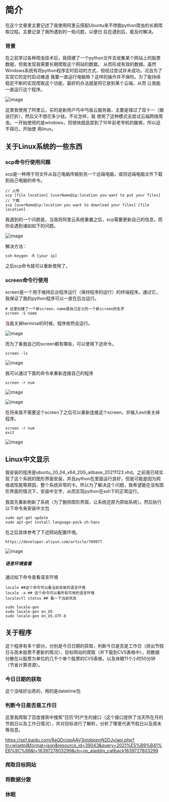# 简介

在这个文章里主要记述了我使用阿里云搭配Ubuntu来不停跑python爬虫的长期爬取过程。主要记录了我所遇到的一些问题，以便日
后在遇到后，能及时解决。

### 背景

在之前学过各种爬虫技术后，我搭建了一个python文件去收集某个网站上的股票数据，但我发现我需要长期爬取这个网站的数据，
从而形成有效的数据。虽然Windows系统有将python程序定时启动的方式，但经过尝试并未成功。况且为了实现它的定时启动难道
我要一直运行电脑嘛？这样的操作并不保险。为了能持续稳定不断的实现爬取这个功能，最好的办法就是将它放到某个云端，从而
让我能一直运行这个程序。

![image](https://user-images.githubusercontent.com/77183284/146279197-7e28575b-8873-4619-8ded-269acb5d3673.png)

这里我使用了阿里云，买的是新用户丐中丐版云服务器，主要是错过了双十一（据说打折），然后又不想花多少钱。不论怎样，我
使用了这种模式去尝试云端网络爬虫。一开始使用的是windows，但很快就品尝到了10年前老爷机的酸爽，所以迫不得已，开始使
用linux。

## 关于Linux系统的一些东西

### scp命令行使用问题

scp是一种用于将文件从自己电脑传输到另一个远端电脑，或将远端电脑文件下载到自己电脑的命令。

```
// 上传
scp [file location] [userName@ip:location you want to put your files]
// 下载
scp [userName@ip:location you want to download your files] [file location]
```

我遇到的一个问题是，当我将阿里云系统重置之后，scp需要更新自己的信息。而你会遇到诸如如下的问题。

![image](https://user-images.githubusercontent.com/77183284/146279756-27bdbf1a-3caa-4575-bc79-14d6a3677e1b.png)

解决方法：

```
ssh-keygen -R [your ip]
```

之后scp命令就可以重新使用了。

### screen命令行使用

screen是一个用于维持后台程序运行（保持程序的运行）的终端程序。通过它，我保证了我的python程序可以一直在后台运行。

```
# 这里创建了一个新screen，name是自己定义的一个新screen的名字
screen -S name
```

当我关掉terminal的时候，程序依然会运行。

![image](https://user-images.githubusercontent.com/77183284/146506360-08093e91-815a-41c2-81fe-3903f6bed582.png)


而为了看我自己的screen都有哪些，可以使用下述命令。
```
screen -ls
```
![image](https://user-images.githubusercontent.com/77183284/146507389-529ba0f8-9fe5-4fba-a4ad-dc7af77cc368.png)


我可以通过下面的命令来重新连接自己的程序
```
screen -r num
```
![image](https://user-images.githubusercontent.com/77183284/146507593-a7fdd296-af64-4d01-82d0-dee7a4008d5e.png)

![image](https://user-images.githubusercontent.com/77183284/146507962-c7ff7dae-ecf9-4395-9e6c-9ab896793cfe.png)


在将来我不需要这个screen了之后可以重新连接这个screen，并输入exit来关掉程序。
```
screen -r num
exit
```
![image](https://user-images.githubusercontent.com/77183284/146505907-05de8127-f034-47c1-8846-410e3a9b0f0e.png)

## Linux中文显示

我安装的程序是ubuntu_20_04_x64_20G_alibase_20211123.vhd。之前我已经实现了这个系统的图形界面安装，并且python在里面运行良好，但是可能是因为网络或性能等原因，整个系统非常的卡。所以为了解决这个问题，我希望能在没有图形界面的情况下，安装中文字，从而实现python在ssh下的正常运行。

我首先重新刷新了系统（为了删除图形界面，让系统还原为原始系统）。然后执行以下命令来安装中文包
```
sudo apt-get update
sudo apt-get install language-pack-zh-hans
```

在之后具体参考了下述网站配置环境。
```
https://developer.aliyun.com/article/709977
```
![image](https://user-images.githubusercontent.com/77183284/146603298-099fdc95-aac4-4f25-8441-4045b08dde10.png)

##### 语言环境查看

通过如下命令查看语言环境
```
locale ##这个命令可以看当前安装的语言环境
locale -a ## 这个命令可以看所有可用的语言环境
localectl status ## 看一下当前状态
```


```
sudo locale-gen
sudo locale-gen en_US
sudo locale-gen en_US.UTF-8
```

## 关于程序

这个程序有多个部分，分别是今日日期的获取，判断今日是否是工作日（排出节假日与周末股票不更新的情况），目标网站的爬取（并下载到CVS表格中），将数据分散在以股票为单位的几千个单个股票的CVS表格，以及休眠11个小时50分钟（节省计算资源）。

### 今日日期的获取
这个没啥好出奇的，用的是datetime包

### 判断今日是否是工作日
这里我爬取了百度搜索中搜索”日历“时产生的接口（这个接口提供了当天所在月的节假日以及工作日情况），并对目标进行了解析，分析了哪里代表节假日以及周末等信息。

https://sp1.baidu.com/8aQDcjqpAAV3otqbppnN2DJv/api.php?tn=wisetpl&format=json&resource_id=39043&query=2021%E5%B9%B41%E6%9C%88&t=1639727803299&cb=op_aladdin_callback1639727803299

### 爬取目标网站

### 将数据分散

### 休眠

